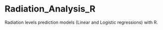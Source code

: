 # Radiation_Analysis_R
Radiation levels prediction models (Linear and Logistic regressions) with R.
